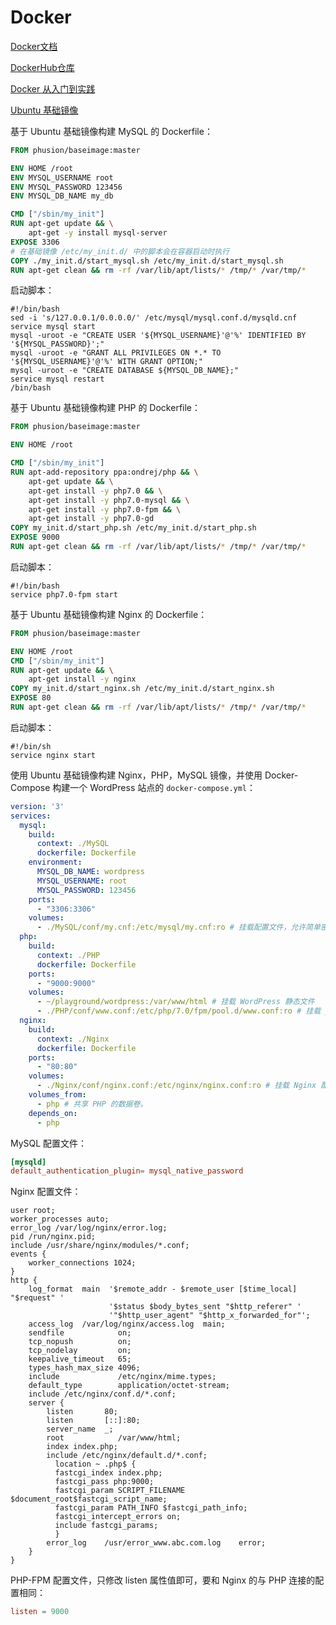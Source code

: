 # Docker

[Docker文档](https://docs.docker.com/)

[DockerHub仓库](https://hub.docker.com/)

[Docker 从入门到实践](https://vuepress.mirror.docker-practice.com/)

[Ubuntu 基础镜像](https://github.com/phusion/baseimage-docker/blob/master/README_ZH_cn_.md)

基于 Ubuntu 基础镜像构建 MySQL 的 Dockerfile：

```dockerfile
FROM phusion/baseimage:master

ENV HOME /root
ENV MYSQL_USERNAME root
ENV MYSQL_PASSWORD 123456
ENV MYSQL_DB_NAME my_db

CMD ["/sbin/my_init"]
RUN apt-get update && \
    apt-get -y install mysql-server
EXPOSE 3306
# 在基础镜像 /etc/my_init.d/ 中的脚本会在容器启动时执行
COPY ./my_init.d/start_mysql.sh /etc/my_init.d/start_mysql.sh
RUN apt-get clean && rm -rf /var/lib/apt/lists/* /tmp/* /var/tmp/*
```

启动脚本：

```shell
#!/bin/bash
sed -i 's/127.0.0.1/0.0.0.0/' /etc/mysql/mysql.conf.d/mysqld.cnf
service mysql start
mysql -uroot -e "CREATE USER '${MYSQL_USERNAME}'@'%' IDENTIFIED BY '${MYSQL_PASSWORD}';"
mysql -uroot -e "GRANT ALL PRIVILEGES ON *.* TO '${MYSQL_USERNAME}'@'%' WITH GRANT OPTION;"
mysql -uroot -e "CREATE DATABASE ${MYSQL_DB_NAME};"
service mysql restart
/bin/bash
```

基于 Ubuntu 基础镜像构建 PHP 的 Dockerfile：

```dockerfile
FROM phusion/baseimage:master

ENV HOME /root

CMD ["/sbin/my_init"]
RUN apt-add-repository ppa:ondrej/php && \
    apt-get update && \
    apt-get install -y php7.0 && \
    apt-get install -y php7.0-mysql && \
    apt-get install -y php7.0-fpm && \
    apt-get install -y php7.0-gd
COPY my_init.d/start_php.sh /etc/my_init.d/start_php.sh
EXPOSE 9000
RUN apt-get clean && rm -rf /var/lib/apt/lists/* /tmp/* /var/tmp/*
```

启动脚本：

```shell
#!/bin/bash
service php7.0-fpm start
```

基于 Ubuntu 基础镜像构建 Nginx 的 Dockerfile：

```dockerfile
FROM phusion/baseimage:master

ENV HOME /root
CMD ["/sbin/my_init"]
RUN apt-get update && \
    apt-get install -y nginx
COPY my_init.d/start_nginx.sh /etc/my_init.d/start_nginx.sh
EXPOSE 80
RUN apt-get clean && rm -rf /var/lib/apt/lists/* /tmp/* /var/tmp/*
```

启动脚本：

```shell
#!/bin/sh
service nginx start
```

使用 Ubuntu 基础镜像构建 Nginx，PHP，MySQL 镜像，并使用 Docker-Compose 构建一个 WordPress 站点的 `docker-compose.yml`：

```yaml
version: '3'
services:
  mysql:
    build:
      context: ./MySQL
      dockerfile: Dockerfile
    environment:
      MYSQL_DB_NAME: wordpress
      MYSQL_USERNAME: root
      MYSQL_PASSWORD: 123456
    ports:
      - "3306:3306"
    volumes:
      - ./MySQL/conf/my.cnf:/etc/mysql/my.cnf:ro # 挂载配置文件，允许简单密码。
  php:
    build:
      context: ./PHP
      dockerfile: Dockerfile
    ports:
      - "9000:9000"
    volumes:
      - ~/playground/wordpress:/var/www/html # 挂载 WordPress 静态文件
      - ./PHP/conf/www.conf:/etc/php/7.0/fpm/pool.d/www.conf:ro # 挂载 php-fpm 配置文件。
  nginx:
    build:
      context: ./Nginx
      dockerfile: Dockerfile
    ports:
      - "80:80"
    volumes:
      - ./Nginx/conf/nginx.conf:/etc/nginx/nginx.conf:ro # 挂载 Nginx 配置文件。
    volumes_from:
      - php # 共享 PHP 的数据卷。
    depends_on:
      - php
```

MySQL 配置文件：

```cnf
[mysqld]
default_authentication_plugin= mysql_native_password
```

Nginx 配置文件：

```nginx
user root;
worker_processes auto;
error_log /var/log/nginx/error.log;
pid /run/nginx.pid;
include /usr/share/nginx/modules/*.conf;
events {
    worker_connections 1024;
}
http {
    log_format  main  '$remote_addr - $remote_user [$time_local] "$request" '
                      '$status $body_bytes_sent "$http_referer" '
                      '"$http_user_agent" "$http_x_forwarded_for"';
    access_log  /var/log/nginx/access.log  main;
    sendfile            on;
    tcp_nopush          on;
    tcp_nodelay         on;
    keepalive_timeout   65;
    types_hash_max_size 4096;
    include             /etc/nginx/mime.types;
    default_type        application/octet-stream;
    include /etc/nginx/conf.d/*.conf;
    server {
        listen       80;
        listen       [::]:80;
        server_name  _;
        root         	/var/www/html;
        index index.php;
        include /etc/nginx/default.d/*.conf;
	      location ~ .php$ {
          fastcgi_index index.php;
          fastcgi_pass php:9000;
          fastcgi_param SCRIPT_FILENAME $document_root$fastcgi_script_name;
          fastcgi_param PATH_INFO $fastcgi_path_info;
          fastcgi_intercept_errors on;
          include fastcgi_params;
	      }
        error_log    /usr/error_www.abc.com.log    error;
    }
}
```

PHP-FPM 配置文件，只修改 listen 属性值即可，要和 Nginx 的与 PHP 连接的配置相同：

```conf
listen = 9000
```
